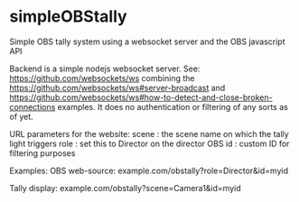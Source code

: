 # simpleOBStally
Simple OBS tally system using a websocket server and the OBS javascript API

Backend is a simple nodejs websocket server. See: https://github.com/websockets/ws combining the https://github.com/websockets/ws#server-broadcast and https://github.com/websockets/ws#how-to-detect-and-close-broken-connections examples.
It does no authentication or filtering of any sorts as of yet. 

URL parameters for the website:
scene : the scene name on which the tally light triggers
role : set this to Director on the director OBS
id : custom ID for filtering purposes

Examples:
OBS web-source: example.com/obstally?role=Director&id=myid

Tally display: example.com/obstally?scene=Camera1&id=myid

